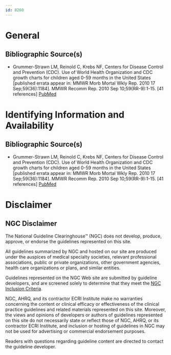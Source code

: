 ```yaml
---
id: 8260
---
```


# General

## Bibliographic Source(s)

- Grummer-Strawn LM, Reinold C, Krebs NF, Centers for Disease Control and Prevention (CDC). Use of World Health Organization and CDC growth charts for children aged 0-59 months in the United States [published errata appear in: MMWR Morb Mortal Wkly Rep. 2010 17 Sep;59(36):1184]. MMWR Recomm Rep. 2010 Sep 10;59(RR-9):1-15. [41 references] [ PubMed ](http://www.ncbi.nlm.nih.gov/entrez/query.fcgi?cmd=Retrieve&db=pubmed&dopt=Abstract&list_uids=20829749)

# Identifying Information and Availability

## Bibliographic Source(s)

- Grummer-Strawn LM, Reinold C, Krebs NF, Centers for Disease Control and Prevention (CDC). Use of World Health Organization and CDC growth charts for children aged 0-59 months in the United States [published errata appear in: MMWR Morb Mortal Wkly Rep. 2010 17 Sep;59(36):1184]. MMWR Recomm Rep. 2010 Sep 10;59(RR-9):1-15. [41 references] [ PubMed ](http://www.ncbi.nlm.nih.gov/entrez/query.fcgi?cmd=Retrieve&db=pubmed&dopt=Abstract&list_uids=20829749)

# Disclaimer

## NGC Disclaimer

The National Guideline Clearinghouse™ (NGC) does not develop, produce, approve, or endorse the guidelines represented on this site.

All guidelines summarized by NGC and hosted on our site are produced under the auspices of medical specialty societies, relevant professional associations, public or private organizations, other government agencies, health care organizations or plans, and similar entities.

Guidelines represented on the NGC Web site are submitted by guideline developers, and are screened solely to determine that they meet the [NGC Inclusion Criteria](/help-and-about/summaries/inclusion-criteria).

NGC, AHRQ, and its contractor ECRI Institute make no warranties concerning the content or clinical efficacy or effectiveness of the clinical practice guidelines and related materials represented on this site. Moreover, the views and opinions of developers or authors of guidelines represented on this site do not necessarily state or reflect those of NGC, AHRQ, or its contractor ECRI Institute, and inclusion or hosting of guidelines in NGC may not be used for advertising or commercial endorsement purposes.

Readers with questions regarding guideline content are directed to contact the guideline developer.

